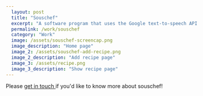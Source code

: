 ```yaml
---
  layout: post
  title: "Souschef"
  excerpt: "A software program that uses the Google text-to-speech API to read out a recipe to the user as he/she cooks. This app is scheduled to go live in mid July."
  permalink: /work/souschef
  category: "Work"
  image: /assets/souschef-screencap.png 
  image_description: "Home page"
  image_2: /assets/souschef-add-recipe.png
  image_2_description: "Add recipe page" 
  image_3: /assets/recipe.png
  image_3_description: "Show recipe page" 
---
```


Please <a href="mailto:tara.mahoney@me.com"> get in touch </a> if you'd like to know more about souschef!
